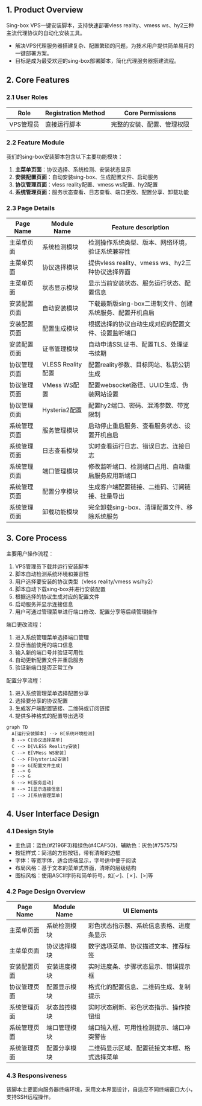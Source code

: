 ## 1. Product Overview
Sing-box VPS一键安装脚本，支持快速部署vless reality、vmess ws、hy2三种主流代理协议的自动化安装工具。
- 解决VPS代理服务器搭建复杂、配置繁琐的问题，为技术用户提供简单易用的一键部署方案。
- 目标是成为最受欢迎的sing-box部署脚本，简化代理服务器搭建流程。

## 2. Core Features

### 2.1 User Roles
| Role | Registration Method | Core Permissions |
|------|---------------------|------------------|
| VPS管理员 | 直接运行脚本 | 完整的安装、配置、管理权限 |

### 2.2 Feature Module
我们的sing-box安装脚本包含以下主要功能模块：
1. **主菜单页面**：协议选择、系统检测、安装状态显示
2. **安装配置页面**：自动安装sing-box、生成配置文件、启动服务
3. **协议管理页面**：vless reality配置、vmess ws配置、hy2配置
4. **系统管理页面**：服务状态查看、日志查看、端口更改、配置分享、卸载功能

### 2.3 Page Details
| Page Name | Module Name | Feature description |
|-----------|-------------|---------------------|
| 主菜单页面 | 系统检测模块 | 检测操作系统类型、版本、网络环境，验证系统兼容性 |
| 主菜单页面 | 协议选择模块 | 提供vless reality、vmess ws、hy2三种协议选择界面 |
| 主菜单页面 | 状态显示模块 | 显示当前安装状态、服务运行状态、配置信息 |
| 安装配置页面 | 自动安装模块 | 下载最新版sing-box二进制文件、创建系统服务、配置开机自启 |
| 安装配置页面 | 配置生成模块 | 根据选择的协议自动生成对应的配置文件、设置监听端口 |
| 安装配置页面 | 证书管理模块 | 自动申请SSL证书、配置TLS、处理证书续期 |
| 协议管理页面 | VLESS Reality配置 | 配置reality参数、目标网站、私钥公钥生成 |
| 协议管理页面 | VMess WS配置 | 配置websocket路径、UUID生成、伪装网站设置 |
| 协议管理页面 | Hysteria2配置 | 配置hy2端口、密码、混淆参数、带宽限制 |
| 系统管理页面 | 服务管理模块 | 启动停止重启服务、查看服务状态、设置开机自启 |
| 系统管理页面 | 日志查看模块 | 实时查看运行日志、错误日志、连接日志 |
| 系统管理页面 | 端口管理模块 | 修改监听端口、检测端口占用、自动重启服务应用新端口 |
| 系统管理页面 | 配置分享模块 | 生成客户端配置链接、二维码、订阅链接、批量导出 |
| 系统管理页面 | 卸载功能模块 | 完全卸载sing-box、清理配置文件、移除系统服务 |

## 3. Core Process
主要用户操作流程：
1. VPS管理员下载并运行安装脚本
2. 脚本自动检测系统环境和兼容性
3. 用户选择要安装的协议类型（vless reality/vmess ws/hy2）
4. 脚本自动下载sing-box并进行安装配置
5. 根据选择的协议生成对应的配置文件
6. 启动服务并显示连接信息
7. 用户可通过管理菜单进行端口修改、配置分享等后续管理操作

端口更改流程：
1. 进入系统管理菜单选择端口管理
2. 显示当前使用的端口信息
3. 输入新的端口号并验证可用性
4. 自动更新配置文件并重启服务
5. 验证新端口是否正常工作

配置分享流程：
1. 进入系统管理菜单选择配置分享
2. 选择要分享的协议配置
3. 生成客户端配置链接、二维码或订阅链接
4. 提供多种格式的配置导出选项

```mermaid
graph TD
  A[运行安装脚本] --> B[系统环境检测]
  B --> C[协议选择菜单]
  C --> D[VLESS Reality安装]
  C --> E[VMess WS安装]
  C --> F[Hysteria2安装]
  D --> G[配置文件生成]
  E --> G
  F --> G
  G --> H[服务启动]
  H --> I[显示连接信息]
  I --> J[系统管理菜单]
```

## 4. User Interface Design
### 4.1 Design Style
- 主色调：蓝色(#2196F3)和绿色(#4CAF50)，辅助色：灰色(#757575)
- 按钮样式：简洁的方形按钮，带有清晰的边框
- 字体：等宽字体，适合终端显示，字号适中便于阅读
- 布局风格：基于文本的菜单式界面，清晰的层级结构
- 图标风格：使用ASCII字符和简单符号，如[✓]、[✗]、[>]等

### 4.2 Page Design Overview
| Page Name | Module Name | UI Elements |
|-----------|-------------|-------------|
| 主菜单页面 | 系统检测模块 | 彩色状态指示器、系统信息表格、进度条显示 |
| 主菜单页面 | 协议选择模块 | 数字选项菜单、协议描述文本、推荐标签 |
| 安装配置页面 | 安装进度模块 | 实时进度条、步骤状态显示、错误提示框 |
| 协议管理页面 | 配置显示模块 | 格式化的配置信息、二维码生成、复制提示 |
| 系统管理页面 | 状态监控模块 | 实时状态刷新、彩色状态指示、操作按钮组 |
| 系统管理页面 | 端口管理模块 | 端口输入框、可用性检测提示、端口冲突警告 |
| 系统管理页面 | 配置分享模块 | 二维码显示区域、配置链接文本框、格式选择菜单 |

### 4.3 Responsiveness
该脚本主要面向服务器终端环境，采用文本界面设计，自适应不同终端窗口大小，支持SSH远程操作。